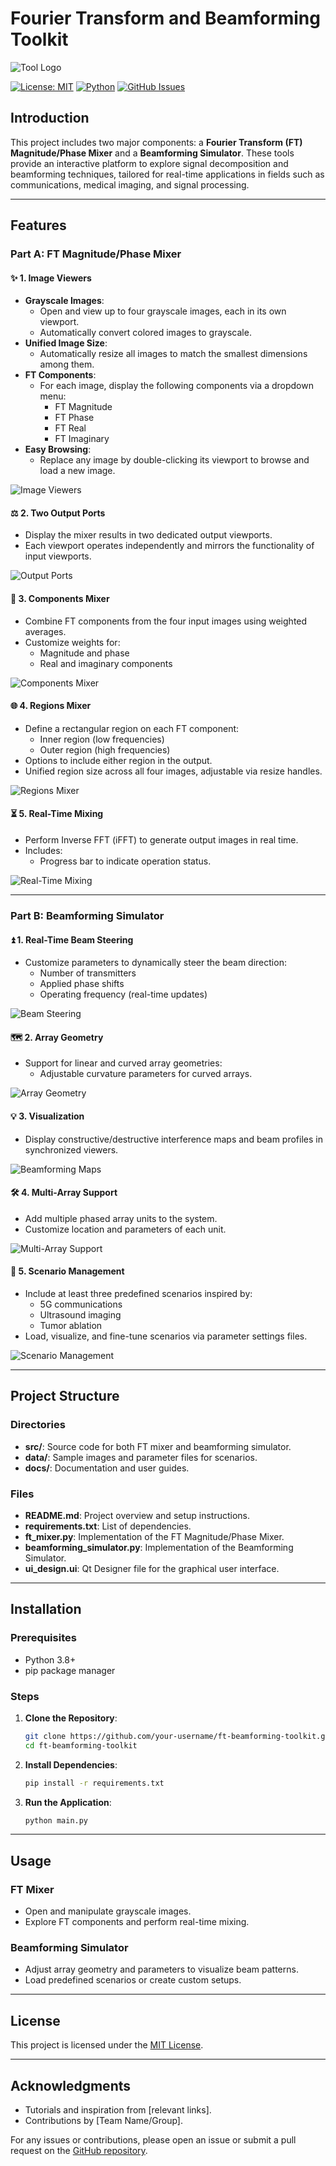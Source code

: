 # Fourier Transform and Beamforming Toolkit

![Tool Logo](https://via.placeholder.com/150)

[![License: MIT](https://img.shields.io/badge/License-MIT-green.svg)](LICENSE) [![Python](https://img.shields.io/badge/Python-3.8%2B-blue.svg)](https://www.python.org/) [![GitHub Issues](https://img.shields.io/github/issues/your-username/ft-beamforming-toolkit)](https://github.com/your-username/ft-beamforming-toolkit/issues)

## Introduction
This project includes two major components: a **Fourier Transform (FT) Magnitude/Phase Mixer** and a **Beamforming Simulator**. These tools provide an interactive platform to explore signal decomposition and beamforming techniques, tailored for real-time applications in fields such as communications, medical imaging, and signal processing.

---

## Features

### Part A: FT Magnitude/Phase Mixer

#### ✨ **1. Image Viewers**
- **Grayscale Images**:
  - Open and view up to four grayscale images, each in its own viewport.
  - Automatically convert colored images to grayscale.
- **Unified Image Size**:
  - Automatically resize all images to match the smallest dimensions among them.
- **FT Components**:
  - For each image, display the following components via a dropdown menu:
    - FT Magnitude
    - FT Phase
    - FT Real
    - FT Imaginary
- **Easy Browsing**:
  - Replace any image by double-clicking its viewport to browse and load a new image.

![Image Viewers](docs/images/image_viewers.png "Image Viewers")

#### ⚖️ **2. Two Output Ports**
- Display the mixer results in two dedicated output viewports.
- Each viewport operates independently and mirrors the functionality of input viewports.

![Output Ports](docs/images/output_ports.png "Output Ports")

#### 🔬 **3. Components Mixer**
- Combine FT components from the four input images using weighted averages.
- Customize weights for:
  - Magnitude and phase
  - Real and imaginary components

![Components Mixer](docs/images/components_mixer.png "Components Mixer")

#### 🌐 **4. Regions Mixer**
- Define a rectangular region on each FT component:
  - Inner region (low frequencies)
  - Outer region (high frequencies)
- Options to include either region in the output.
- Unified region size across all four images, adjustable via resize handles.

![Regions Mixer](docs/images/regions_mixer.png "Regions Mixer")

#### ⏳ **5. Real-Time Mixing**
- Perform Inverse FFT (iFFT) to generate output images in real time.
- Includes:
  - Progress bar to indicate operation status.

![Real-Time Mixing](docs/images/real_time_mixing.png "Real-Time Mixing")

---

### Part B: Beamforming Simulator

#### ⏫ **1. Real-Time Beam Steering**
- Customize parameters to dynamically steer the beam direction:
  - Number of transmitters
  - Applied phase shifts
  - Operating frequency (real-time updates)

![Beam Steering](docs/images/beam_steering.png "Beam Steering")

#### 🗺️ **2. Array Geometry**
- Support for linear and curved array geometries:
  - Adjustable curvature parameters for curved arrays.

![Array Geometry](docs/images/array_geometry.png "Array Geometry")

#### 💡 **3. Visualization**
- Display constructive/destructive interference maps and beam profiles in synchronized viewers.

![Beamforming Maps](docs/images/beamforming_maps.png "Beamforming Maps")

#### 🛠️ **4. Multi-Array Support**
- Add multiple phased array units to the system.
- Customize location and parameters of each unit.

![Multi-Array Support](docs/images/multi_array_support.png "Multi-Array Support")

#### 🔄 **5. Scenario Management**
- Include at least three predefined scenarios inspired by:
  - 5G communications
  - Ultrasound imaging
  - Tumor ablation
- Load, visualize, and fine-tune scenarios via parameter settings files.

![Scenario Management](docs/images/scenario_management.png "Scenario Management")

---

## Project Structure

### Directories
- **src/**: Source code for both FT mixer and beamforming simulator.
- **data/**: Sample images and parameter files for scenarios.
- **docs/**: Documentation and user guides.

### Files
- **README.md**: Project overview and setup instructions.
- **requirements.txt**: List of dependencies.
- **ft_mixer.py**: Implementation of the FT Magnitude/Phase Mixer.
- **beamforming_simulator.py**: Implementation of the Beamforming Simulator.
- **ui_design.ui**: Qt Designer file for the graphical user interface.

---

## Installation

### Prerequisites
- Python 3.8+
- pip package manager

### Steps
1. **Clone the Repository**:
   ```bash
   git clone https://github.com/your-username/ft-beamforming-toolkit.git
   cd ft-beamforming-toolkit
   ```

2. **Install Dependencies**:
   ```bash
   pip install -r requirements.txt
   ```

3. **Run the Application**:
   ```bash
   python main.py
   ```

---

## Usage

### FT Mixer
- Open and manipulate grayscale images.
- Explore FT components and perform real-time mixing.

### Beamforming Simulator
- Adjust array geometry and parameters to visualize beam patterns.
- Load predefined scenarios or create custom setups.

---

## License
This project is licensed under the [MIT License](LICENSE).

---

## Acknowledgments
- Tutorials and inspiration from [relevant links].
- Contributions by [Team Name/Group].

For any issues or contributions, please open an issue or submit a pull request on the [GitHub repository](https://github.com/your-username/ft-beamforming-toolkit).

